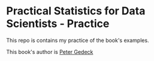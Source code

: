 # Practical Statistics for Data Scientists - Practice

This repo is contains my practice of the book's examples.

This book's author is [Peter Gedeck](https://github.com/gedeck/practical-statistics-for-data-scientists)